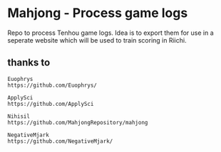 # Mahjong - Process game logs

Repo to process Tenhou game logs. Idea is to export them for use in a seperate website which will be used to train scoring in Riichi. 

## thanks to 
```
Euophrys
https://github.com/Euophrys/

ApplySci
https://github.com/ApplySci

Nihisil
https://github.com/MahjongRepository/mahjong

NegativeMjark
https://github.com/NegativeMjark/
```